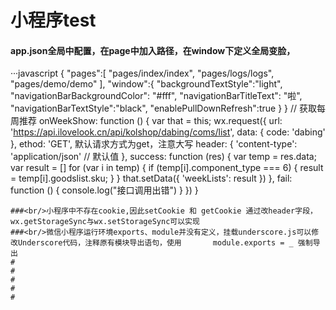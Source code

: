 # 小程序test
#### app.json全局中配置，在page中加入路径，在window下定义全局变脸，
···javascript
{
  "pages":[
    "pages/index/index",
    "pages/logs/logs",
    "pages/demo/demo"
  ],
  "window":{
    "backgroundTextStyle":"light",
    "navigationBarBackgroundColor": "#fff",
    "navigationBarTitleText": "啦",
    "navigationBarTextStyle":"black",
    "enablePullDownRefresh":true
  }
}
    // 获取每周推荐
  onWeekShow: function () {
    var that = this;
    wx.request({
      url: 'https://api.ilovelook.cn/api/kolshop/dabing/coms/list',
      data: {
        code: 'dabing'
      },
      ethod: 'GET',      默认请求方式为get，注意大写
      header: {
        'content-type': 'application/json' // 默认值
      },
      success: function (res) {
        var temp = res.data;
        var result = []
        for (var i in temp) {
          if (temp[i].component_type === 6) {
            result = temp[i].goodslist.sku;
          }
        }
        that.setData({
          'weekLists': result
        })
      },
      fail: function () {
        console.log("接口调用出错")
      }
    })
  }
```
###<br/>小程序中不存在cookie,因此setCookie 和 getCookie 通过改header字段，wx.getStorageSync与wx.setStorageSync可以实现
###<br/>微信小程序运行环境exports、module并没有定义，挂载underscore.js可以修改Underscore代码，注释原有模块导出语句，使用       module.exports = _ 强制导出
#
#
#
#
#

